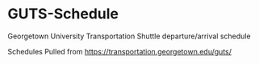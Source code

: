 # GUTS-Schedule
Georgetown University Transportation Shuttle departure/arrival schedule

Schedules Pulled from https://transportation.georgetown.edu/guts/
